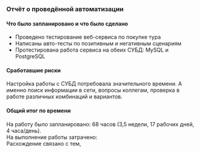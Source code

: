 ### Отчёт о проведённой автоматизации ###

#### Что было запланировано и что было сделано ####
- Проведено тестирование веб-сервиса по покупке тура
- Написаны авто-тесты по позитивным и негативным сценариям
- Протестирована работа сервиса на обеих СУБД: MySQL и PostgreSQL 

#### Сработавшие риски ####
Настройка работы с СУБД потребовала значительного времени. А именно поиск информации в сети, вопросы коллегам, проверка в работе различных комбинаций и вариантов.

#### Общий итог по времени  ####
На работу было запланировано: 68 часов (3,5 недели, 17 рабочих дней, 4 часа/день).  
На выполнение работы затрачено:  
Расхождение связано с тем,
